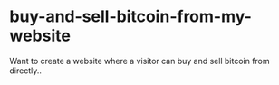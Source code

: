 # buy-and-sell-bitcoin-from-my-website
Want to create a website where a visitor can buy and sell bitcoin from directly..
